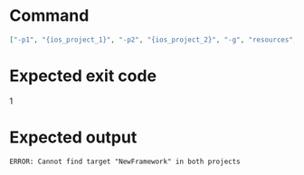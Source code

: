 # Command
```json
["-p1", "{ios_project_1}", "-p2", "{ios_project_2}", "-g", "resources", "-t", "NewFramework", "-f", "json", "-v"]
```

# Expected exit code
1

# Expected output
```
ERROR: Cannot find target "NewFramework" in both projects

```
